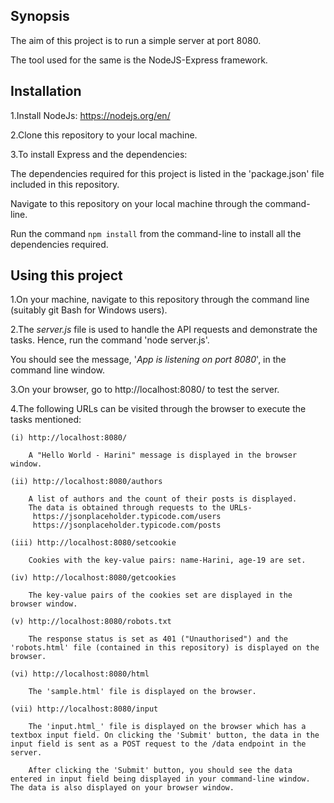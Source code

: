 ## Synopsis

The aim of this project is to run a simple server at port 8080.

The tool used for the same is the NodeJS-Express framework.

## Installation

1.Install NodeJs:
https://nodejs.org/en/

2.Clone this repository to your local machine.

3.To install Express and the dependencies:
	
The dependencies required for this project is listed in the 'package.json' file included in this repository.

Navigate to this repository on your local machine through the command-line.

Run the command `npm install` from the command-line to install all the dependencies required.

## Using this project

1.On your machine, navigate to this repository through the command line (suitably git Bash for Windows users).

2.The _server.js_ file is used to handle the API requests and demonstrate the tasks. Hence, run the command 'node server.js'.

You should see the message, '_App is listening on port 8080_', in the command line window.

3.On your browser, go to http://localhost:8080/ to test the server.

4.The following URLs can be visited through the browser to execute the tasks mentioned:

	(i) http://localhost:8080/
	
		A "Hello World - Harini" message is displayed in the browser window.

	(ii) http://localhost:8080/authors

		A list of authors and the count of their posts is displayed. 
		The data is obtained through requests to the URLs-
		 https://jsonplaceholder.typicode.com/users
		 https://jsonplaceholder.typicode.com/posts

	(iii) http://localhost:8080/setcookie

		Cookies with the key-value pairs: name-Harini, age-19 are set.

	(iv) http://localhost:8080/getcookies

		The key-value pairs of the cookies set are displayed in the browser window.

	(v) http://localhost:8080/robots.txt

		The response status is set as 401 ("Unauthorised") and the 'robots.html' file (contained in this repository) is displayed on the browser.

	(vi) http://localhost:8080/html

		The 'sample.html' file is displayed on the browser.

	(vii) http://localhost:8080/input

		The 'input.html_' file is displayed on the browser which has a textbox input field. On clicking the 'Submit' button, the data in the input field is sent as a POST request to the /data endpoint in the server.

		After clicking the 'Submit' button, you should see the data entered in input field being displayed in your command-line window. The data is also displayed on your browser window.








	





